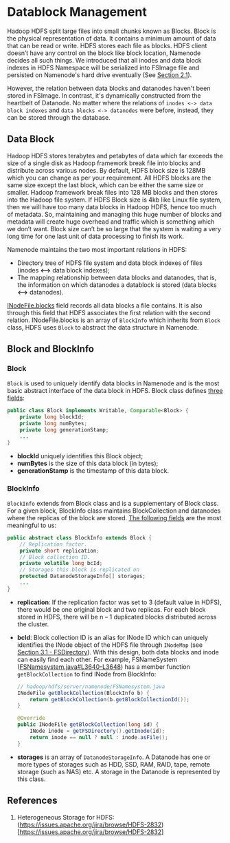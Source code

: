 # Datablock Management

Hadoop HDFS split large files into small chunks known as Blocks. Block is the physical representation of data. It contains a minimum amount of data that can be read or write. HDFS stores each file as blocks. HDFS client doesn’t have any control on the block like block location, Namenode decides all such things. We introduced that all inodes and data block indexes in HDFS Namespace will be serialized into FSImage file and persisted on Namenode's hard drive eventually (See [Section 2.1](https://dsl-umd.github.io/docs/intro/hdfs.html#persistence)). 


However, the relation between data blocks and datanodes haven't been stored in FSImage. In contrast, it's dynamically constructed from the heartbelt of Datanode. No matter where the relations of `inodes <-> data block indexes` and `data blocks <-> datanodes` were before, instead, they can be stored through the database.

## Data Block

Hadoop HDFS stores terabytes and petabytes of data which far exceeds the size of a single disk as Hadoop framework break file into blocks and distribute across various nodes. By default, HDFS block size is 128MB which you can change as per your requirement. All HDFS blocks are the same size except the last block, which can be either the same size or smaller. Hadoop framework break files into 128 MB blocks and then stores into the Hadoop file system.  If HDFS Block size is 4kb like Linux file system, then we will have too many data blocks in Hadoop HDFS, hence too much of metadata. So, maintaining and managing this huge number of blocks and metadata will create huge overhead and traffic which is something which we don’t want. Block size can’t be so large that the system is waiting a very long time for one last unit of data processing to finish its work.

Namenode maintains the two most important relations in HDFS:

- Directory tree of HDFS file system and data block indexes of files (inodes **<-->** data block indexes);
- The mapping relationship between data blocks and datanodes, that is, the information on which datanodes a datablock is stored (data blocks **<-->** datanodes).

[INodeFile.blocks](https://github.com/DSL-UMD/hadoop-calvin/blob/calvin/hadoop-hdfs-project/hadoop-hdfs/src/main/java/org/apache/hadoop/hdfs/server/namenode/INodeFile.java#L251) field records all data blocks a file contains. It is also through this field that HDFS associates the first relation with the second relation. INodeFile.blocks is an array of `BlockInfo` which inherits from `Block` class, HDFS uses `Block` to abstract the data structure in Namenode.

## Block and BlockInfo

### Block

`Block` is used to uniquely identify data blocks in Namenode and is the most basic abstract interface of the data block in HDFS. Block class defines [three fields](https://github.com/DSL-UMD/hadoop-calvin/blob/c337680e23ded375df17c09a878f719102a47773/hadoop-hdfs-project/hadoop-hdfs-client/src/main/java/org/apache/hadoop/hdfs/protocol/Block.java#L92-L94):

```java
public class Block implements Writable, Comparable<Block> {
    private long blockId;
    private long numBytes;
    private long generationStamp;
    ...
}
```

- **blockId** uniquely identifies this Block object;
- **numBytes** is the size of this data block (in bytes);
- **generationStamp** is the timestamp of this data block.

### BlockInfo

`BlockInfo` extends from Block class and is a supplementary of Block class. For a given block, BlockInfo class maintains BlockCollection and datanodes
where the replicas of the block are stored. [The following fields](https://github.com/DSL-UMD/hadoop-calvin/blob/c337680e23ded375df17c09a878f719102a47773/hadoop-hdfs-project/hadoop-hdfs/src/main/java/org/apache/hadoop/hdfs/server/blockmanagement/BlockInfo.java#L41-L64) are the most meaningful to us:

```java
public abstract class BlockInfo extends Block {
    // Replication factor.
    private short replication;
    // Block collection ID.
    private volatile long bcId;
    // Storages this block is replicated on
    protected DatanodeStorageInfo[] storages;
    ...
}
```

- **replication**: If the replication factor was set to 3 (default value in HDFS), there would be one original block and two replicas. For each block stored in HDFS, there will be n – 1 duplicated blocks distributed across the cluster.
- **bcId**: Block collection ID is an alias for INode ID which can uniquely identifies the INode object of the HDFS file through `INodeMap` (see [Section 3.1 - FSDirectory](https://dsl-umd.github.io/docs/metadata/inode/index.html#fsdirectory)). With this design, both data blocks and inode can easily find each other. For example, FSNameSystem ([FSNamesystem.java#L3640-L3648](https://github.com/DSL-UMD/hadoop-calvin/blob/88528d2ef1ac4926c7716d35ad6c7cd3aa2bc5f0/hadoop-hdfs-project/hadoop-hdfs/src/main/java/org/apache/hadoop/hdfs/server/namenode/FSNamesystem.java#L3640-L3648)) has a member function `getBlockCollection` to find INode from BlockInfo:

    ```java
    // hadoop/hdfs/server/namenode/FSNamesystem.java
    INodeFile getBlockCollection(BlockInfo b) {
        return getBlockCollection(b.getBlockCollectionId());
    }

    @Override
    public INodeFile getBlockCollection(long id) {
        INode inode = getFSDirectory().getInode(id);
        return inode == null ? null : inode.asFile();
    }
    ```

- **storages** is an array of `DatanodeStorageInfo`. A Datanode has one or more types of storages such as HDD, SSD, RAM, RAID, tape, remote storage (such
as NAS) etc. A storage in the Datanode is represented by this class.


## References

1. Heterogeneous Storage for HDFS: (https://issues.apache.org/jira/browse/HDFS-2832)[https://issues.apache.org/jira/browse/HDFS-2832]